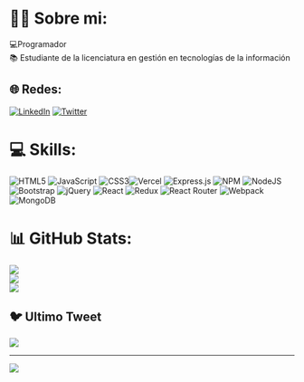 # 👨‍💻 Sobre mi:
💻Programador<br>📚 Estudiante de la licenciatura en gestión en tecnologías de la información<br> 


## 🌐 Redes:
[![LinkedIn](https://img.shields.io/badge/LinkedIn-%230077B5.svg?logo=linkedin&logoColor=white)](https://linkedin.com/in/https://www.linkedin.com/in/matias-gabriel-barrios-vazquez/) [![Twitter](https://img.shields.io/badge/Twitter-%231DA1F2.svg?logo=Twitter&logoColor=white)](https://twitter.com/Mbrrsv) 

# 💻 Skills:
![HTML5](https://img.shields.io/badge/html5-%23E34F26.svg?style=for-the-badge&logo=html5&logoColor=white) ![JavaScript](https://img.shields.io/badge/javascript-%23323330.svg?style=for-the-badge&logo=javascript&logoColor=%23F7DF1E) ![CSS3](https://img.shields.io/badge/css3-%231572B6.svg?style=for-the-badge&logo=css3&logoColor=white)![Vercel](https://img.shields.io/badge/vercel-%23000000.svg?style=for-the-badge&logo=vercel&logoColor=white) ![Express.js](https://img.shields.io/badge/express.js-%23404d59.svg?style=for-the-badge&logo=express&logoColor=%2361DAFB) ![NPM](https://img.shields.io/badge/NPM-%23000000.svg?style=for-the-badge&logo=npm&logoColor=white) ![NodeJS](https://img.shields.io/badge/node.js-6DA55F?style=for-the-badge&logo=node.js&logoColor=white) ![Bootstrap](https://img.shields.io/badge/bootstrap-%23563D7C.svg?style=for-the-badge&logo=bootstrap&logoColor=white) ![jQuery](https://img.shields.io/badge/jquery-%230769AD.svg?style=for-the-badge&logo=jquery&logoColor=white) ![React](https://img.shields.io/badge/react-%2320232a.svg?style=for-the-badge&logo=react&logoColor=%2361DAFB) ![Redux](https://img.shields.io/badge/redux-%23593d88.svg?style=for-the-badge&logo=redux&logoColor=white) ![React Router](https://img.shields.io/badge/React_Router-CA4245?style=for-the-badge&logo=react-router&logoColor=white) ![Webpack](https://img.shields.io/badge/webpack-%238DD6F9.svg?style=for-the-badge&logo=webpack&logoColor=black) ![MongoDB](https://img.shields.io/badge/MongoDB-%234ea94b.svg?style=for-the-badge&logo=mongodb&logoColor=white)
# 📊 GitHub Stats:
![](https://github-readme-stats.vercel.app/api?username=Matias-PY&theme=default&hide_border=false&include_all_commits=false&count_private=false)<br/>
![](https://github-readme-streak-stats.herokuapp.com/?user=Matias-PY&theme=default&hide_border=false)<br/>
![](https://github-readme-stats.vercel.app/api/top-langs/?username=Matias-PY&theme=default&hide_border=false&include_all_commits=false&count_private=false&layout=compact)

## 🐦 Ultimo Tweet
[![](https://gtce.itsvg.in/api?username=Mbrrsv)](https://github.com/VishwaGauravIn/github-twitter-card-embed)

---
[![](https://visitcount.itsvg.in/api?id=Matias-PY&icon=0&color=0)](https://visitcount.itsvg.in)

<!-- Proudly created with GPRM ( https://gprm.itsvg.in ) -->
